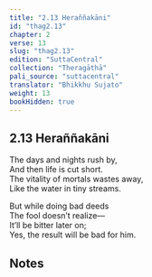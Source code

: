 ```yaml
---
title: "2.13 Heraññakāni"
id: "thag2.13"
chapter: 2
verse: 13
slug: "thag2.13"
edition: "SuttaCentral"
collection: "Theragāthā"
pali_source: "suttacentral"
translator: "Bhikkhu Sujato"
weight: 13
bookHidden: true
---
```


## 2.13 Heraññakāni  

The days and nights rush by,  
And then life is cut short.  
The vitality of mortals wastes away,  
Like the water in tiny streams.  

But while doing bad deeds  
The fool doesn’t realize—  
It’ll be bitter later on;  
Yes, the result will be bad for him.

## Notes